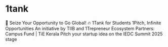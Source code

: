 # 1tank
🚀 Seize Your Opportunity to Go Global! 🔥  1Tank for Students 1Pitch, Infinite Opportunities  An initiative by TIIB and 1Trepreneur  Ecosystem Partners: Campus Fund | TiE Kerala  Pitch your startup idea on the IEDC Summit 2025 stage 
